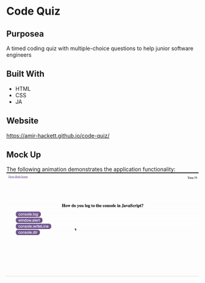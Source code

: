 # Code Quiz

## Purposea
A timed coding quiz with multiple-choice questions to help junior software engineers

## Built With
* HTML
* CSS
* JA

## Website
https://amir-hackett.github.io/code-quiz/

## Mock Up
The following animation demonstrates the application functionality:
![recording of index.html](./assets/screen-record.gif)